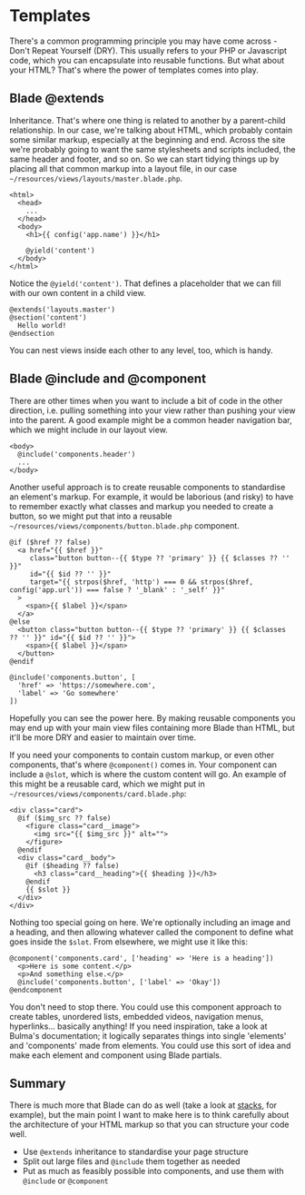 # Templates

There's a common programming principle you may have come across - Don't Repeat Yourself (DRY). This usually refers to your PHP or Javascript code, which you can encapsulate into reusable functions. But what about your HTML? That's where the power of templates comes into play.

## Blade @extends

Inheritance. That's where one thing is related to another by a parent-child relationship. In our case, we're talking about HTML, which probably contain some similar markup, especially at the beginning and end. Across the site we're probably going to want the same stylesheets and scripts included, the same header and footer, and so on. So we can start tidying things up by placing all that common markup into a layout file, in our case `~/resources/views/layouts/master.blade.php`.

```blade
<html>
  <head>
    ...
  </head>
  <body>
    <h1>{{ config('app.name') }}</h1>
    
    @yield('content')
  </body>
</html>
```

Notice the `@yield('content')`. That defines a placeholder that we can fill with our own content in a child view.

```blade
@extends('layouts.master')
@section('content')
  Hello world!
@endsection
```
 
You can nest views inside each other to any level, too, which is handy.

## Blade @include and @component

There are other times when you want to include a bit of code in the other direction, i.e. pulling something into your view rather than pushing your view into the parent. A good example might be a common header navigation bar, which we might include in our layout view.

```blade
<body>
  @include('components.header')
  ...
</body>
```
 
Another useful approach is to create reusable components to standardise an element's markup. For example, it would be laborious (and risky) to have to remember exactly what classes and markup you needed to create a button, so we might put that into a reusable `~/resources/views/components/button.blade.php` component.

```blade
@if ($href ?? false)
  <a href="{{ $href }}" 
     class="button button--{{ $type ?? 'primary' }} {{ $classes ?? '' }}" 
     id="{{ $id ?? '' }}"
     target="{{ strpos($href, 'http') === 0 && strpos($href, config('app.url')) === false ? '_blank' : '_self' }}"
  >
    <span>{{ $label }}</span>
  </a>
@else
  <button class="button button--{{ $type ?? 'primary' }} {{ $classes ?? '' }}" id="{{ $id ?? '' }}">
    <span>{{ $label }}</span>
  </button>
@endif
```

```blade
@include('components.button', [
  'href' => 'https://somewhere.com',
  'label' => 'Go somewhere'
])
```

Hopefully you can see the power here. By making reusable components you may end up with your main view files containing more Blade than HTML, but it'll be more DRY and easier to maintain over time.

If you need your components to contain custom markup, or even other components, that's where `@component()` comes in. Your component can include a `@slot`, which is where the custom content will go. An example of this might be a reusable card, which we might put in `~/resources/views/components/card.blade.php`:

```blade
<div class="card">
  @if ($img_src ?? false)
    <figure class="card__image">
      <img src="{{ $img_src }}" alt="">
    </figure>
  @endif
  <div class="card__body">
    @if ($heading ?? false)
      <h3 class="card__heading">{{ $heading }}</h3>
    @endif
    {{ $slot }}
  </div>
</div>
```

Nothing too special going on here. We're optionally including an image and a heading, and then allowing whatever called the component to define what goes inside the `$slot`. From elsewhere, we might use it like this:

```blade
@component('components.card', ['heading' => 'Here is a heading'])
  <p>Here is some content.</p>
  <p>And something else.</p>
  @include('components.button', ['label' => 'Okay'])
@endcomponent
```

You don't need to stop there. You could use this component approach to create tables, unordered lists, embedded videos, navigation menus, hyperlinks... basically anything! If you need inspiration, take a look at Bulma's documentation; it logically separates things into single 'elements' and 'components' made from elements. You could use this sort of idea and make each element and component using Blade partials.

## Summary

There is much more that Blade can do as well (take a look at [stacks](https://laravel.com/docs/5.8/blade#stacks), for example), but the main point I want to make here is to think carefully about the architecture of your HTML markup so that you can structure your code well.

* Use `@extends` inheritance to standardise your page structure
* Split out large files and `@include` them together as needed
* Put as much as feasibly possible into components, and use them with `@include` or `@component`
